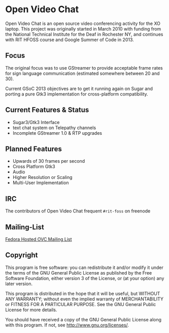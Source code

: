 
# Open Video Chat

Open Video Chat is an open source video conferencing activity for the XO laptop. This project was originally started in March 2010 with funding from the National Technical Institute for the Deaf in Rochester NY, and continues with RIT HFOSS course and Google Summer of Code in 2013.


## Focus

The original focus was to use GStreamer to provide acceptable frame rates for sign language communication (estimated somewhere between 20 and 30).

Current GSoC 2013 objectives are to get it running again on Sugar and porting a pure Gtk3 implementation for cross-platform compatibility.


## Current Features & Status

- Sugar3/Gtk3 Interface
- text chat system on Telepathy channels
- Incomplete GStreamer 1.0 & RTP upgrades


## Planned Features

- Upwards of 30 frames per second
- Cross Platform Gtk3
- Audio
- Higher Resolution or Scaling
- Multi-User Implementation


## IRC

The contributors of Open Video Chat frequent `#rit-foss` on freenode


## Mailing-List

[Fedora Hosted OVC Mailing List](https://fedorahosted.org/mailman/listinfo/ovc)


## Copyright

This program is free software: you can redistribute it and/or modify
it under the terms of the GNU General Public License as published by
the Free Software Foundation, either version 3 of the License, or
(at your option) any later version.

This program is distributed in the hope that it will be useful,
but WITHOUT ANY WARRANTY; without even the implied warranty of
MERCHANTABILITY or FITNESS FOR A PARTICULAR PURPOSE.  See the
GNU General Public License for more details.

You should have received a copy of the GNU General Public License
along with this program.  If not, see <http://www.gnu.org/licenses/>.

